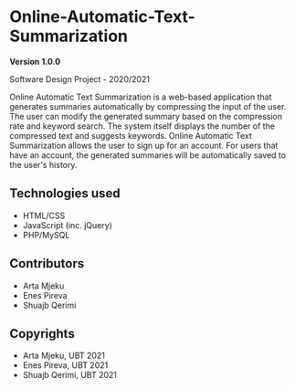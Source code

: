 # Online-Automatic-Text-Summarization


**Version 1.0.0**

Software Design Project - 2020/2021
<!-- -->

Online Automatic Text Summarization is a web-based application that generates summaries automatically by compressing the input of the user. The user can modify the generated summary based on the compression rate and keyword search.
The system itself displays the number of the compressed text and suggests keywords.
Online Automatic Text Summarization allows the user to sign up for an account. For users that have an account, the generated summaries will be automatically saved to the user's history.

## Technologies used
- HTML/CSS 
- JavaScript (inc. jQuery)
- PHP/MySQL


## Contributors
- Arta Mjeku
- Enes Pireva
- Shuajb Qerimi

## Copyrights
- Arta Mjeku, UBT 2021
- Enes Pireva, UBT 2021
- Shuajb Qerimi, UBT 2021
